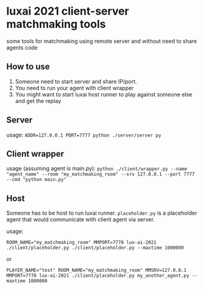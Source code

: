 # luxai 2021 client-server matchmaking tools

some tools for matchmaking using remote server and without need to share agents code

## How to use

1. Someone need to start server and share IP/port.
2. You need to run your agent with client wrapper
3. You might want to start luxai host runner to play against someone else and get the replay


## Server

usage: `ADDR=127.0.0.1 PORT=7777 python ./server/server py`

## Client wrapper

usage (assuming agent is main.py): `python ./client/wrapper.py --name "agent_name" --room "my_matchmaking_room" --srv 127.0.0.1 --port 7777 --cmd "python main.py"`

## Host
Someone has to be host to run luxai runner. `placeholder.py` is a placeholder agent that would communicate with client agent via server.

usage:
```
ROOM_NAME="my_matchmaking_room" MMPORT=7778 lux-ai-2021 ./client/placeholder.py ./client/placeholder.py --maxtime 1000000
```
or 
```
PLAYER_NAME="test" ROOM_NAME="my_matchmaking_room" MMSRV=127.0.0.1 MMPORT=7778 lux-ai-2021 ./client/placeholder.py my_another_agent.py --maxtime 1000000
```

